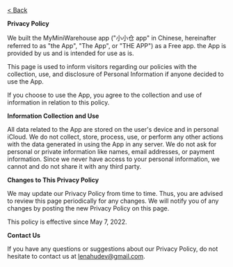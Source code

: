 [< Back](index.md)  

**Privacy Policy**

We built the MyMiniWarehouse app ("小小仓 app" in Chinese, hereinafter referred to as "the App", "The App", or "THE APP") as a Free app. the App is provided by us and is intended for use as is.

This page is used to inform visitors regarding our policies with the collection, use, and disclosure of Personal Information if anyone decided to use the App.

If you choose to use the App, you agree to the collection and use of information in relation to this policy. 

**Information Collection and Use**

All data related to the App are stored on the user's device and in personal iCloud. We do not collect, store, process, use, or perform any other actions with the data generated in using the App in any server. We do not ask for personal or private information like names, email addresses, or payment information. Since we never have access to your personal information, we cannot and do not share it with any third party. 

**Changes to This Privacy Policy**

We may update our Privacy Policy from time to time. Thus, you are advised to review this page periodically for any changes. We will notify you of any changes by posting the new Privacy Policy on this page.

This policy is effective since May 7, 2022.

**Contact Us**

If you have any questions or suggestions about our Privacy Policy, do not hesitate to contact us at lenahudev@gmail.com.

